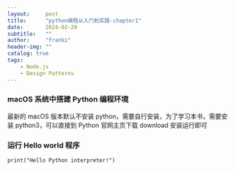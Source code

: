 ```yaml
---
layout:     post
title:      "python编程从入门到实践-chapter1"
date:       2024-02-29
subtitle:   ""
author:     "franki"
header-img: ""
catalog: true
tags:
    - Node.js
    - Design Patterns
---
```


### macOS 系统中搭建 Python 编程环境

最新的 macOS 版本默认不安装 python，需要自行安装，为了学习本书，需要安装 python3，可以直接到 Python 官网主页下载 download 安装运行即可

### 运行 Hello world 程序

```shell
print("Hello Python interpreter!")
```
